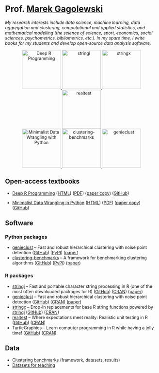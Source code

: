 # Prof. [Marek Gagolewski](https://www.gagolewski.com/)

*My research interests include data science, machine learning, data aggregation and clustering, computational and applied statistics, and mathematical modelling (the science of science, sport, economics, social sciences, psychometrics, bibliometrics, etc.).*
*In my spare time, I write books for my students and develop open-source data analysis software.*

<div align="center">
<a href='https://deepr.gagolewski.com/' align="center">
<img src='https://www.gagolewski.com/_static/img/deepr.png' alt='Deep R Programming' width='128' style='margin: 0px' />
</a>
<a href='https://stringi.gagolewski.com/' align="center">
<img src='https://www.gagolewski.com/_static/img/stringi.png' alt='stringi' width='128' style='margin: 0px' />
</a>
<a href='https://stringx.gagolewski.com/' align="center">
<img src='https://www.gagolewski.com/_static/img/stringx.png' alt='stringx' width='128' style='margin: 0px' />
</a>
<a href='https://realtest.gagolewski.com/' align="center">
<img src='https://www.gagolewski.com/_static/img/realtest.png' alt='realtest' width='128' style='margin: 0px' />
</a>

<br />

<a href='https://datawranglingpy.gagolewski.com/' align="center">
<img src='https://www.gagolewski.com/_static/img/datawranglingpy.png' alt='Minimalist Data Wrangling with Python' width='128' style='margin: 0px' />
</a>
<a href='https://clustering-benchmarks.gagolewski.com/' align="center">
<img src='https://www.gagolewski.com/_static/img/clustbench.png' alt='clustering-benchmarks' width='128' style='margin: 0px' />
</a>
<a href='https://genieclust.gagolewski.com/' align="center">
<img src='https://www.gagolewski.com/_static/img/genieclust.png' alt='genieclust' width='128' style='margin: 0px' />
</a>
</div>

## Open-access textbooks

* [Deep R Programming](https://deepr.gagolewski.com/)
  ([HTML](https://deepr.gagolewski.com/))
  ([PDF](https://deepr.gagolewski.com/deepr.pdf))
  ([paper copy](https://deepr.gagolewski.com/order-paper-copy.html))
  ([GitHub](https://github.com/gagolews/deepr))
  
* [Minimalist Data Wrangling in Python](https://datawranglingpy.gagolewski.com/)
  ([HTML](https://datawranglingpy.gagolewski.com/))
  ([PDF](https://datawranglingpy.gagolewski.com/datawranglingpy.pdf))
  ([paper copy](https://datawranglingpy.gagolewski.com/order-paper-copy.html))
  ([GitHub](https://github.com/gagolews/datawranglingpy))


## Software
  
### Python packages

* [genieclust](https://genieclust.gagolewski.com/) – Fast and robust hierarchical clustering with noise point detection
  ([GitHub](https://github.com/gagolews/genieclust))
  ([PyPI](https://pypi.org/project/genieclust/))
  ([paper](https://doi.org/10.1016/j.softx.2021.100722))
* [clustering-benchmarks](http://clustering-benchmarks.gagolewski.com/) – A framework for benchmarking clustering algorithms 
  ([GitHub](https://github.com/gagolews/clustering-benchmarks/))
  ([PyPI](https://pypi.org/project/clustering-benchmarks/))
  ([paper](https://doi.org/10.1016/j.softx.2022.101270))
  

### R packages

* [stringi](https://stringi.gagolewski.com/) – Fast and portable character string processing in R (one of the most often downloaded packages for R)
  ([GitHub](https://github.com/gagolews/stringi))
  ([CRAN](https://cran.r-project.org/package=stringi)) 
  ([paper](https://doi.org/10.18637/jss.v103.i02))
* [genieclust](https://genieclust.gagolewski.com/) – Fast and robust hierarchical clustering with noise point detection
  ([GitHub](https://github.com/gagolews/genieclust))
  ([CRAN](https://cran.r-project.org/package=genieclust)) 
  ([paper](https://doi.org/10.1016/j.softx.2021.100722))
* [stringx](https://stringx.gagolewski.com/) – Drop-in replacements for base R string functions powered by [stringi](https://stringi.gagolewski.com/)
  ([GitHub](https://github.com/gagolews/stringx))
  ([CRAN](https://cran.r-project.org/package=stringx)) 
* [realtest](https://realtest.gagolewski.com/) – Where expectations meet reality: Realistic unit testing in R
  ([GitHub](https://github.com/gagolews/realtest))
  ([CRAN](https://cran.r-project.org/package=realtest)) 
* TurtleGraphics – Learn computer programming in R while having a jolly time!
  ([GitHub](https://github.com/gagolews/TurtleGraphics))
  ([CRAN](https://cran.r-project.org/package=TurtleGraphics)) 


## Data

* [Clustering benchmarks](https://clustering-benchmarks.gagolewski.com/) (framework, datasets, results)
* [Datasets for teaching](https://github.com/gagolews/teaching-data)
